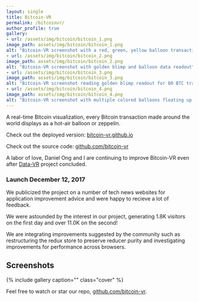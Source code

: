 ```yaml
---
layout: single
title: Bitcoin-VR
permalink: /bitcoinvr/
author_profile: true
gallery:
- url: /assets/img/bitcoin/bitcoin_1.png
image_path: assets/img/bitcoin/bitcoin_1.png
alt: "Bitcoin-VR screenshot with a red, green, yellow balloon transactions"
- url: /assets/img/bitcoin/bitcoin_2.png
image_path: assets/img/bitcoin/bitcoin_2.png
alt: "Bitcoin-VR screenshot with golden blimp and balloon data readout"
- url: /assets/img/bitcoin/bitcoin_3.png
image_path: assets/img/bitcoin/bitcoin_3.png
alt: "Bitcoin-VR screenshot reading golden blimp readout for 80 BTC transaction size"
- url: /assets/img/bitcoin/bitcoin_4.png
image_path: assets/img/bitcoin/bitcoin_4.png
alt: "Bitcoin-VR screenshot with multiple colored balloons floating up into the sky"
---
```


A real-time Bitcoin visualization, every Bitcoin transaction made around the world displays as a hot-air balloon or zeppelin.

Check out the deployed version: [bitcoin-vr.github.io](https://bitcoin-vr.github.io/)

Check out the source code: [github.com/bitcoin-vr](https://github.com/bitcoin-vr)

A labor of love, Daniel Ong and I are continuing to improve Bitcoin-VR even after [Data-VR](/datavr/) project concluded.

<h3>Launch December 12, 2017</h3>
We publicized the project on a number of tech news websites for application improvement advice and were happy to recieve a lot of feedback.

We were astounded by the interest in our project, generating 1.8K visitors on the first day and over 11.0K on the second!

We are integrating improvements suggested by the community such as restructuring the redux store to preserve reducer purity and investigating improvements for performance across browsers.

<h2>Screenshots</h2>

{% include gallery caption="" class="cover" %}

Feel free to watch or star our repo, [github.com/bitcoin-vr](https://github.com/bitcoin-vr).
